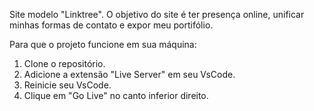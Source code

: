 Site modelo "Linktree".
O objetivo do site é ter presença online, unificar minhas formas de contato e expor meu portifólio.

Para que o projeto funcione em sua máquina:
1. Clone o repositório.
2. Adicione a extensão "Live Server" em seu VsCode.
3. Reinicie seu VsCode.
4. Clique em "Go Live" no canto inferior direito.
